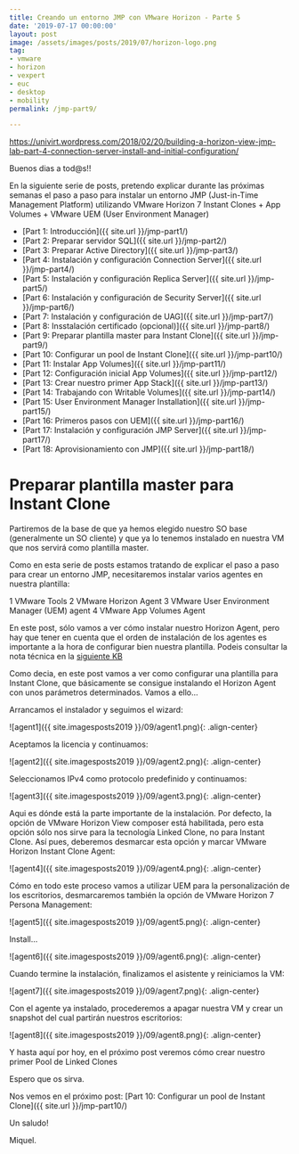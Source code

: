 ```yaml
---
title: Creando un entorno JMP con VMware Horizon - Parte 5
date: '2019-07-17 00:00:00'
layout: post
image: /assets/images/posts/2019/07/horizon-logo.png
tag:
- vmware
- horizon
- vexpert
- euc
- desktop
- mobility
permalink: /jmp-part9/

---
```


https://univirt.wordpress.com/2018/02/20/building-a-horizon-view-jmp-lab-part-4-connection-server-install-and-initial-configuration/

Buenos dias a tod@s!!

En la siguiente serie de posts, pretendo explicar durante las próximas semanas el paso a paso para instalar un entorno JMP (Just-in-Time Management Platform) utilizando VMware Horizon 7 Instant Clones + App Volumes + VMware UEM (User Environment Manager) 

- [Part 1: Introducción]({{ site.url }}/jmp-part1/)
- [Part 2: Preparar servidor SQL]({{ site.url }}/jmp-part2/)
- [Part 3: Preparar Active Directory]({{ site.url }}/jmp-part3/)
- [Part 4: Instalación y configuración Connection Server]({{ site.url }}/jmp-part4/)
- [Part 5: Instalación y configuración Replica Server]({{ site.url }}/jmp-part5/)
- [Part 6: Instalación y configuración de Security Server]({{ site.url }}/jmp-part6/)
- [Part 7: Instalación y configuración de UAG]({{ site.url }}/jmp-part7/)
- [Part 8: Insstalación certificado (opcional)]({{ site.url }}/jmp-part8/)
- [Part 9: Preparar plantilla master para Instant Clone]({{ site.url }}/jmp-part9/)
- [Part 10: Configurar un pool de Instant Clone]({{ site.url }}/jmp-part10/)
- [Part 11: Instalar App Volumes]({{ site.url }}/jmp-part11/)
- [Part 12: Configuración inicial App Volumes]({{ site.url }}/jmp-part12/)
- [Part 13: Crear nuestro primer App Stack]({{ site.url }}/jmp-part13/)
- [Part 14: Trabajando con Writable Volumes]({{ site.url }}/jmp-part14/)
- [Part 15: User Environment Manager Installation]({{ site.url }}/jmp-part15/)
- [Part 16: Primeros pasos con UEM]({{ site.url }}/jmp-part16/)
- [Part 17: Instalación y configuración JMP Server]({{ site.url }}/jmp-part17/)
- [Part 18: Aprovisionamiento con JMP]({{ site.url }}/jmp-part18/)

# Preparar plantilla master para Instant Clone

Partiremos de la base de que ya hemos elegido nuestro SO base (generalmente un SO cliente) y que ya lo tenemos instalado en nuestra VM que nos servirá como plantilla master.

Como en esta serie de posts estamos tratando de explicar el paso a paso para crear un entorno JMP, necesitaremos instalar varios agentes en nuestra plantilla:

1 VMware Tools
2 VMware Horizon Agent
3 VMware User Environment Manager (UEM) agent
4 VMware App Volumes Agent

En este post, sólo vamos a ver cómo instalar nuestro Horizon Agent, pero hay que tener en cuenta que el orden de instalación de los agentes es importante a la hora de configurar bien nuestra plantilla. Podeis consultar la nota técnica en la [siguiente KB](https://kb.vmware.com/s/article/2118048)

Como decia, en este post vamos a ver como configurar una plantilla para Instant Clone, que básicamente se consigue instalando el Horizon Agent con unos parámetros determinados. Vamos a ello...

Arrancamos el instalador y seguimos el wizard:

![agent1]({{ site.imagesposts2019 }}/09/agent1.png){: .align-center}

Aceptamos la licencia y continuamos:

![agent2]({{ site.imagesposts2019 }}/09/agent2.png){: .align-center}

Seleccionamos IPv4 como protocolo predefinido y continuamos:

![agent3]({{ site.imagesposts2019 }}/09/agent3.png){: .align-center}

Aqui es dónde está la parte importante de la instalación. Por defecto, la opción de VMware Horizon View composer está habilitada, pero esta opción sólo nos sirve para la tecnología Linked Clone, no para Instant Clone. Así pues, deberemos desmarcar esta opción y marcar VMware Horizon Instant Clone Agent:

![agent4]({{ site.imagesposts2019 }}/09/agent4.png){: .align-center}

Cómo en todo este proceso vamos a utilizar UEM para la personalización de los escritorios, desmarcaremos también la opción de VMware Horizon 7 Persona Management:

![agent5]({{ site.imagesposts2019 }}/09/agent5.png){: .align-center}

Install...

![agent6]({{ site.imagesposts2019 }}/09/agent6.png){: .align-center}

Cuando termine la instalación, finalizamos el asistente y reiniciamos la VM:

![agent7]({{ site.imagesposts2019 }}/09/agent7.png){: .align-center}

Con el agente ya instalado, procederemos a apagar nuestra VM y crear un snapshot del cual partirán nuestros escritorios:

![agent8]({{ site.imagesposts2019 }}/09/agent8.png){: .align-center}

Y hasta aquí por hoy, en el próximo post veremos cómo crear nuestro primer Pool de Linked Clones

Espero que os sirva.

Nos vemos en el próximo post: [Part 10: Configurar un pool de Instant Clone]({{ site.url }}/jmp-part10/)

Un saludo!

Miquel.


